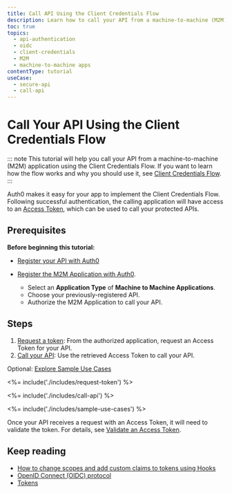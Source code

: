 ```yaml
---
title: Call API Using the Client Credentials Flow
description: Learn how to call your API from a machine-to-machine (M2M) application using the Client Credentials Flow.
toc: true
topics:
  - api-authentication
  - oidc
  - client-credentials
  - M2M
  - machine-to-machine apps
contentType: tutorial
useCase:
  - secure-api
  - call-api
---
```

# Call Your API Using the Client Credentials Flow

::: note
This tutorial will help you call your API from a machine-to-machine (M2M) application using the Client Credentials Flow. If you want to learn how the flow works and why you should use it, see [Client Credentials Flow](/flows/concepts/client-credentials).
:::

Auth0 makes it easy for your app to implement the Client Credentials Flow. Following successful authentication, the calling application will have access to an [Access Token](/tokens/access-tokens), which can be used to call your protected APIs.

## Prerequisites

**Before beginning this tutorial:**

* [Register your API with Auth0](/architecture-scenarios/server-api/part-2#configure-the-api)

* [Register the M2M Application with Auth0](/dashboard/guides/applications/register-app-m2m). 
  * Select an **Application Type** of **Machine to Machine Applications**.
  * Choose your previously-registered API.    
  * Authorize the M2M Application to call your API.

## Steps

1. [Request a token](#request-token): 
From the authorized application, request an Access Token for your API. 
2. [Call your API](#call-your-api): 
Use the retrieved Access Token to call your API.

Optional: [Explore Sample Use Cases](#sample-use-cases)

<%= include('./includes/request-token') %>

<%= include('./includes/call-api') %>

<%= include('./includes/sample-use-cases') %>

Once your API receives a request with an Access Token, it will need to validate the token. For details, see [Validate an Access Token](/tokens/guides/access-token/validate-access-token).

## Keep reading

- [How to change scopes and add custom claims to tokens using Hooks](/api-auth/tutorials/client-credentials/customize-with-hooks)
- [OpenID Connect (OIDC) protocol](/protocols/oidc)
- [Tokens](/tokens)
